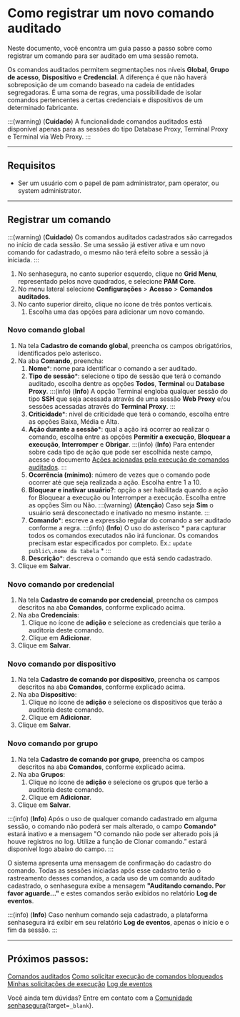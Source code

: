 # Como registrar um novo comando auditado

Neste documento, você encontra um guia passo a passo sobre como registrar um comando para ser auditado em uma sessão remota.

Os comandos auditados permitem segmentações nos níveis **Global**, **Grupo de acesso**, **Dispositivo** e **Credencial**. A diferença é que não haverá sobreposição de um comando baseado na cadeia de entidades segregadoras. É uma soma de regras, uma possibilidade de isolar comandos pertencentes a certas credenciais e dispositivos de um determinado fabricante.

:::(warning) (**Cuidado**)
A funcionalidade comandos auditados está disponível apenas para as sessões do tipo Database Proxy, Terminal Proxy e Terminal via Web Proxy.
:::

---
## Requisitos

* Ser um usuário com o papel de pam administrator, pam operator, ou system administrator.
---

## Registrar um comando
:::(warning) (**Cuidado**)
Os comandos auditados cadastrados são carregados no início de cada sessão. Se uma sessão já estiver ativa e um novo comando for cadastrado, o mesmo não terá efeito sobre a sessão já iniciada.
:::

1. No senhasegura, no canto superior esquerdo, clique no **Grid Menu**, representado pelos nove quadrados, e selecione **PAM Core**.
2. No menu lateral selecione **Configurações** > **Acesso** > **Comandos auditados**.
3. No canto superior direito, clique no ícone de três pontos verticais.
    1. Escolha uma das opções para adicionar um novo comando.

### Novo comando global

1. Na tela **Cadastro de comando global**, preencha os campos obrigatórios, identificados pelo asterisco.
2. Na aba **Comando**, preencha:
    1. **Nome***: nome para identificar o comando a ser auditado.
    2. **Tipo de sessão***: selecione o tipo de sessão que terá o comando auditado, escolha dentre as opções **Todos**, **Terminal** ou **Database Proxy**.
        :::(info) (**Info**)
        A opção Terminal engloba qualquer sessão do tipo **SSH** que seja acessada através de uma sessão **Web Proxy** e/ou sessões acessadas através do **Terminal Proxy**.
        :::
    3. **Criticidade***: nível de criticidade que terá o comando, escolha entre as opções Baixa, Média e Alta.
    4. **Ação durante a sessão***: qual a ação irá ocorrer ao realizar o comando, escolha entre as opções **Permitir a execução**, **Bloquear a execução**, **Interromper** e **Obrigar**.
        :::(info) (**Info**)
        Para entender sobre cada tipo de ação que pode ser escolhida neste campo, acesse o documento [Ações acionadas pela execução de comandos auditados](/v3-33/docs/pt/pam-session-actions-triggered-by-executing-audited-commands).
        :::
    5. **Ocorrência (mínimo)**: número de vezes que o comando pode ocorrer até que seja realizada a ação. Escolha entre 1 a 10.
    6. **Bloquear e inativar usuário?**: opção a ser habilitada quando a ação for Bloquear a execução ou Interromper a execução. Escolha entre as opções Sim ou Não.
        :::(warning) (**Atenção**)
        Caso seja **Sim** o usuário será desconectado e inativado no mesmo instante.
        :::
    7. **Comando***: escreve a expressão regular do comando a ser auditado conforme a regra.
        :::(info) (**Info**)
        O uso do asterisco * para capturar todos os comandos executados não irá funcionar. Os comandos precisam estar especificados por completo. Ex.: `update public\.nome da tabela` *
        :::
    8. **Descrição***: descreva o comando que está sendo cadastrado.
3. Clique em **Salvar**.

### Novo comando por credencial

1. Na tela **Cadastro de comando por credencial**, preencha os campos descritos na aba **Comandos**, conforme explicado acima.
2. Na aba **Credenciais**:
    1. Clique no ícone de **adição** e selecione as credenciais que terão a auditoria deste comando.
    2. Clique em **Adicionar**.
3. Clique em **Salvar**.

### Novo comando por dispositivo

1. Na tela **Cadastro de comando por dispositivo**, preencha os campos descritos na aba **Comandos**, conforme explicado acima.
2. Na aba **Dispositivo**:
    1. Clique no ícone de **adição** e selecione os dispositivos que terão a auditoria deste comando.
    2. Clique em **Adicionar**.
3. Clique em **Salvar**.

### Novo comando por grupo

1. Na tela **Cadastro de comando por grupo**, preencha os campos descritos na aba **Comandos**, conforme explicado acima.
2. Na aba **Grupos**:
    1. Clique no ícone de **adição** e selecione os grupos que terão a auditoria deste comando.
    2. Clique em **Adicionar**.
3. Clique em **Salvar**.

:::(info) (**Info**)
Após o uso de qualquer comando cadastrado em alguma sessão, o comando não poderá ser mais alterado, o campo **Comando*** estará inativo e a mensagem "O comando não pode ser alterado pois já houve registros no log. Utilize a função de Clonar comando.” estará disponível logo abaixo do campo.
:::

O sistema apresenta uma mensagem de confirmação do cadastro do comando. Todas as sessões iniciadas após esse cadastro terão o rastreamento desses comandos, a cada uso de um comando auditado cadastrado, o senhasegura exibe a mensagem **"Auditando comando. Por favor aguarde…"** e estes comandos serão exibidos no relatório **Log de eventos**.

:::(info) (**Info**)
Caso nenhum comando seja cadastrado, a plataforma senhasegura irá exibir em seu relatório **Log de eventos**, apenas o início e o fim da sessão.
:::

---
## Próximos passos:
[Comandos auditados](/v3-33/docs/pt/pam-session-audited-commands)
[Como solicitar execução de comandos bloqueados](/v3-33/docs/pt/pam-session-block-command-request)
[Minhas solicitações de execução](/v3-33/docs/pt/pam-session-my-execution-request)
[Log de eventos](/v3-33/docs/pt/pam-session-event-log)

Você ainda tem dúvidas? Entre em contato com a [Comunidade senhasegura](https://community.senhasegura.io/){target=`_blank`}.